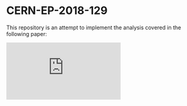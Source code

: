 # CERN-EP-2018-129

This repository is an attempt to implement the analysis covered in the following paper:

![Search for dark matter produced in association with a Higgs boson decaying to γγ or τ +τ − at √ s = 13 TeV](https://arxiv.org/pdf/1806.04771.pdf)


